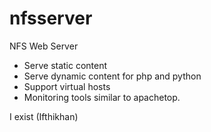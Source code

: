 nfsserver
=========

NFS Web Server

- Serve static content
- Serve dynamic content for php and python
- Support virtual hosts
- Monitoring tools similar to apachetop.

I exist (Ifthikhan)
